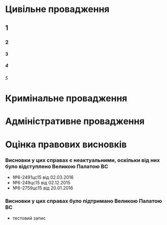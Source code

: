 <!-- TITLE: Відступлення від висновків ВСУ -->
<!-- SUBTITLE: A quick summary of Vpvv -->

# Цивільне провадження
## 1
### 2
#### 3
##### 4
###### 5
# Кримінальне провадження
# Адміністративне провадження
# Оцінка правових висновків
### Висновки у цих справах є неактуальними, оскільки від них було відступлено Великою Палатою ВС 
* №6-2491цс15 від 02.03.2016
* №6-249цс15 від 02.12.2015
* №6-2759цс15 від 20.01.2016
 
### Висновки у цих справах було підтримано Великою Палатою ВС

* тестовий запис
